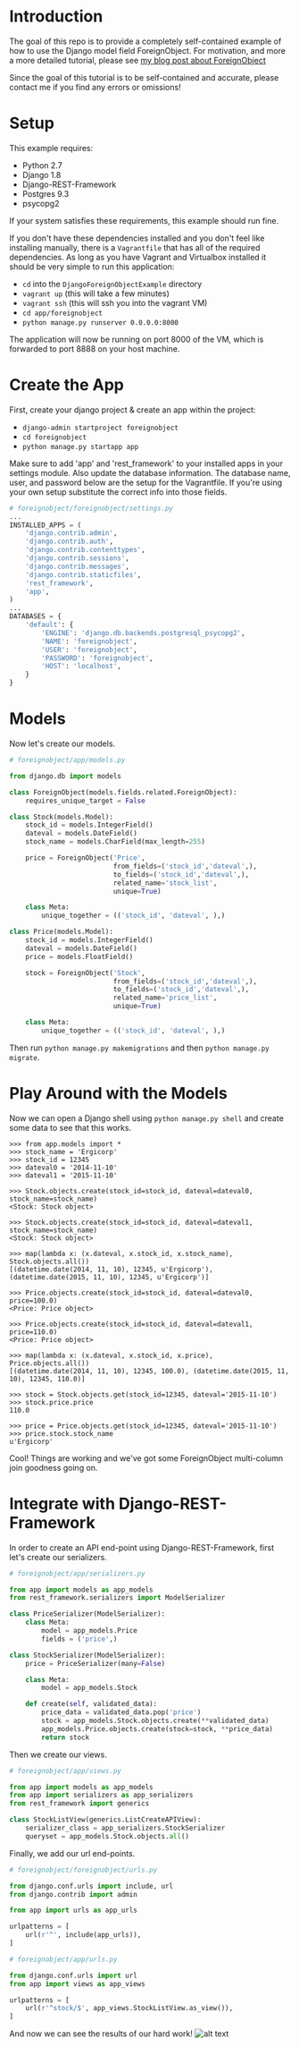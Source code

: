 # Introduction
The goal of this repo is to provide a completely self-contained example of how
to use the Django model field ForeignObject. For motivation, and more a more detailed
tutorial, please see [my blog post about ForeignObject][1]

Since the goal of this tutorial is to be self-contained and accurate,
please contact me if you find any errors or omissions!

# Setup
This example requires:
  - Python 2.7
  - Django 1.8
  - Django-REST-Framework
  - Postgres 9.3
  - psycopg2

If your system satisfies these requirements, this example should run fine.

If you don't have these dependencies installed and you don't feel like installing
manually, there is a `Vagrantfile` that has all of the required dependencies.
As long as you have Vagrant and Virtualbox installed it should be very simple to run this application:
  - `cd` into the `DjangoForeignObjectExample` directory
  - `vagrant up` (this will take a few minutes)
  - `vagrant ssh` (this will ssh you into the vagrant VM)
  - `cd app/foreignobject`
  - `python manage.py runserver 0.0.0.0:8000`

The application will now be running on port 8000 of the VM, which is forwarded
to port 8888 on your host machine.


# Create the App
First, create your django project & create an app within the project:
  - `django-admin startproject foreignobject`
  - `cd foreignobject`
  - `python manage.py startapp app`

Make sure to add 'app' and 'rest_framework' to your installed apps in your settings module.
Also update the database information. The database name, user, and password below are the
setup for the Vagrantfile. If you're using your own setup substitute the correct info
into those fields.
```python
# foreignobject/foreignobject/settings.py
...
INSTALLED_APPS = (
    'django.contrib.admin',
    'django.contrib.auth',
    'django.contrib.contenttypes',
    'django.contrib.sessions',
    'django.contrib.messages',
    'django.contrib.staticfiles',
    'rest_framework',
    'app',
)
...
DATABASES = {
    'default': {
        'ENGINE': 'django.db.backends.postgresql_psycopg2',
        'NAME': 'foreignobject',
        'USER': 'foreignobject',
        'PASSWORD': 'foreignobject',
        'HOST': 'localhost',
    }
}
```

# Models
Now let's create our models.

```python
# foreignobject/app/models.py

from django.db import models

class ForeignObject(models.fields.related.ForeignObject):
    requires_unique_target = False

class Stock(models.Model):
    stock_id = models.IntegerField()
    dateval = models.DateField()
    stock_name = models.CharField(max_length=255)

    price = ForeignObject('Price',
                          from_fields=('stock_id','dateval',),
                          to_fields=('stock_id','dateval',),
                          related_name='stock_list',
                          unique=True)

    class Meta:
        unique_together = (('stock_id', 'dateval', ),)

class Price(models.Model):
    stock_id = models.IntegerField()
    dateval = models.DateField()
    price = models.FloatField()

    stock = ForeignObject('Stock',
                          from_fields=('stock_id','dateval',),
                          to_fields=('stock_id','dateval',),
                          related_name='price_list',
                          unique=True)

    class Meta:
        unique_together = (('stock_id', 'dateval', ),)
```

Then run `python manage.py makemigrations` and then `python manage.py migrate`.

# Play Around with the Models
Now we can open a Django shell using `python manage.py shell`
and create some data to see that this works.
```
>>> from app.models import *
>>> stock_name = 'Ergicorp'
>>> stock_id = 12345
>>> dateval0 = '2014-11-10'
>>> dateval1 = '2015-11-10'

>>> Stock.objects.create(stock_id=stock_id, dateval=dateval0, stock_name=stock_name)
<Stock: Stock object>

>>> Stock.objects.create(stock_id=stock_id, dateval=dateval1, stock_name=stock_name)
<Stock: Stock object>

>>> map(lambda x: (x.dateval, x.stock_id, x.stock_name), Stock.objects.all())
[(datetime.date(2014, 11, 10), 12345, u'Ergicorp'), (datetime.date(2015, 11, 10), 12345, u'Ergicorp')]

>>> Price.objects.create(stock_id=stock_id, dateval=dateval0, price=100.0)
<Price: Price object>

>>> Price.objects.create(stock_id=stock_id, dateval=dateval1, price=110.0)
<Price: Price object>

>>> map(lambda x: (x.dateval, x.stock_id, x.price), Price.objects.all())
[(datetime.date(2014, 11, 10), 12345, 100.0), (datetime.date(2015, 11, 10), 12345, 110.0)]

>>> stock = Stock.objects.get(stock_id=12345, dateval='2015-11-10')
>>> stock.price.price
110.0

>>> price = Price.objects.get(stock_id=12345, dateval='2015-11-10')
>>> price.stock.stock_name
u'Ergicorp'
```
Cool! Things are working and we've got some ForeignObject multi-column join goodness going on.

# Integrate with Django-REST-Framework
In order to create an API end-point using Django-REST-Framework, first let's
create our serializers.

```python
# foreignobject/app/serializers.py

from app import models as app_models
from rest_framework.serializers import ModelSerializer

class PriceSerializer(ModelSerializer):
    class Meta:
        model = app_models.Price
        fields = ('price',)

class StockSerializer(ModelSerializer):
    price = PriceSerializer(many=False)

    class Meta:
        model = app_models.Stock

    def create(self, validated_data):
        price_data = validated_data.pop('price')
        stock = app_models.Stock.objects.create(**validated_data)
        app_models.Price.objects.create(stock=stock, **price_data)
        return stock
```

Then we create our views.

```python
# foreignobject/app/views.py

from app import models as app_models
from app import serializers as app_serializers
from rest_framework import generics

class StockListView(generics.ListCreateAPIView):
    serializer_class = app_serializers.StockSerializer
    queryset = app_models.Stock.objects.all()
```

Finally, we add our url end-points.

```python
# foreignobject/foreignobject/urls.py

from django.conf.urls import include, url
from django.contrib import admin

from app import urls as app_urls

urlpatterns = [
    url(r'^', include(app_urls)),
]
```

```python
# foreignobject/app/urls.py

from django.conf.urls import url
from app import views as app_views

urlpatterns = [
    url(r'^stock/$', app_views.StockListView.as_view()),
]
```

And now we can see the results of our hard work!
![alt text](final_result.png "Django-REST-Framework URL End-point")


[1]: http://aergener.github.io/#/blog/foreign_object.html
